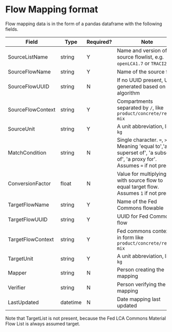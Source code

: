 # Flow Mapping format

Flow mapping data is in the form of a pandas dataframe with the following fields.

Field | Type | Required? | Note |
----- | ---- | --------  | ----------- |
SourceListName | string | Y | Name and version of the source flowlist, e.g. `openLCA1.7` or `TRACI2.1` |
SourceFlowName | string | Y | Name of the source flow |
SourceFlowUUID | string | N | If no UUID present, UUID generated based on olca algorithm|
SourceFlowContext | string | Y | Compartments separated by `/`, like `product/concrete/ready-mix`|
SourceUnit | string | Y | A unit abbreviation, like `kg`|
MatchCondition | string | N |Single character. `=`, `>`,`<`,`~`. Meaning 'equal to','a superset of', 'a subset of', 'a proxy for'. Assumes `=` if not present |
ConversionFactor | float | N | Value for multiplying with source flow to equal target flow. Assumes `1` if not present |
TargetFlowName | string | Y | Name of the Fed Commons flowable |
TargetFlowUUID | string| Y| UUID for Fed Commons flow |
TargetFlowContext | string | Y | Fed commons context, in form like `product/concrete/ready-mix` |
TargetUnit | string | Y | A unit abbreviation, like `kg`|
Mapper | string | N | Person creating the mapping |
Verifier | string | N | Person verifying the mapping |
LastUpdated | datetime | N | Date mapping last updated |

Note that TargetList is not present, because the Fed LCA Commons Material Flow List
 is always assumed target.